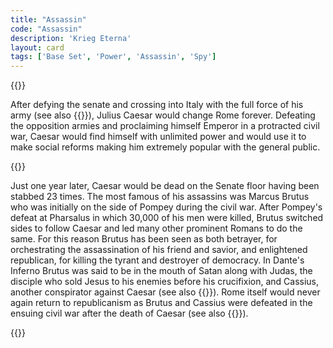 ```yaml
---
title: "Assassin"
code: "Assassin"
description: 'Krieg Eterna'
layout: card
tags: ['Base Set', 'Power', 'Assassin', 'Spy']
---
```

{{<card-detail-page code="Assassin" attr="William Shakespeare" book="Julius Caesar">}}
<p>
After defying the senate and crossing into Italy with the full force of his army (see also {{<cardlink name="Fate">}}), Julius Caesar would change Rome forever. Defeating the opposition armies and proclaiming himself Emperor in a protracted civil war, Caesar would find himself with unlimited power and would use it to make social reforms making him extremely popular with the general public. 
</p>
{{<card-detail-image file="brutus.png" caption="The Assassination of Julius Caesar by William Holmes Sullivan (1888)">}}
<p>
Just one year later, Caesar would be dead on the Senate floor having been stabbed 23 times. The most famous of his assassins was Marcus Brutus who was initially on the side of Pompey during the civil war. After Pompey's defeat at Pharsalus in which 30,000 of his men were killed, Brutus switched sides to follow Caesar and led many other prominent Romans to do the same. For this reason Brutus has been seen as both betrayer, for orchestrating the assassination of his friend and savior, and enlightened republican, for killing the tyrant and destroyer of democracy. In Dante's Inferno Brutus was said to be in the mouth of Satan along with Judas, the disciple who sold Jesus to his enemies before his crucifixion, and Cassius, another conspirator against Caesar (see also {{<cardlink name="Styx">}}). Rome itself would never again return to republicanism as Brutus and Cassius were defeated in the ensuing civil war after the death of Caesar (see also {{<cardlink name="Sack">}}).
</p>
<p>

</p>
{{</card-detail-page>}}